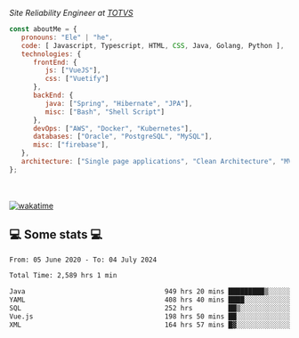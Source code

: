 <p><em>Site Reliability Engineer at <a href="https://www.totvs.com/">TOTVS</a></br>
</em></p>


```javascript
const aboutMe = {
   pronouns: "Ele" | "he",
   code: [ Javascript, Typescript, HTML, CSS, Java, Golang, Python ],
   technologies: {
      frontEnd: {
         js: ["VueJS"],
         css: ["Vuetify"]
      },
      backEnd: {
         java: ["Spring", "Hibernate", "JPA"],
         misc: ["Bash", "Shell Script"]
      },
      devOps: ["AWS", "Docker", "Kubernetes"],
      databases: ["Oracle", "PostgreSQL", "MySQL"],
      misc: ["firebase"],
   },
   architecture: ["Single page applications", "Clean Architecture", "MVC", "Microservices"],
};
```
</br></br>
[![wakatime](https://wakatime.com/badge/user/a3a8ed06-d304-4d6b-bc86-4adc418cdea7.svg)](https://wakatime.com/@a3a8ed06-d304-4d6b-bc86-4adc418cdea7)
<h2>💻 Some stats 💻</h2>

<!--START_SECTION:waka-->

```txt
From: 05 June 2020 - To: 04 July 2024

Total Time: 2,589 hrs 1 min

Java                                   949 hrs 20 mins █████████▒░░░░░░░░░░░░░░░   36.67 %
YAML                                   408 hrs 40 mins ████░░░░░░░░░░░░░░░░░░░░░   15.78 %
SQL                                    252 hrs         ██▒░░░░░░░░░░░░░░░░░░░░░░   09.73 %
Vue.js                                 198 hrs 50 mins ██░░░░░░░░░░░░░░░░░░░░░░░   07.68 %
XML                                    164 hrs 57 mins █▓░░░░░░░░░░░░░░░░░░░░░░░   06.37 %
```

<!--END_SECTION:waka-->
